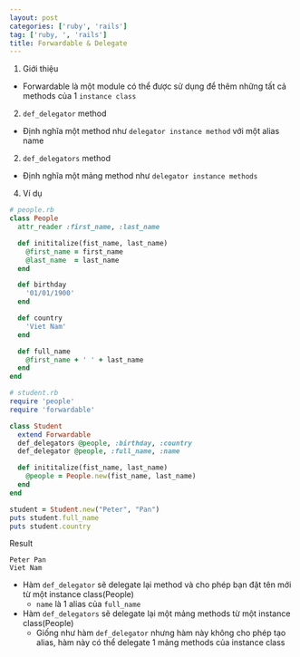 ```yaml
---
layout: post
categories: ['ruby', 'rails']
tag: ['ruby, ', 'rails']
title: Forwardable & Delegate
---
```


1. Giới thiệu
 - Forwardable là một module có thể được sử dụng để thêm những tất cả methods của 1 `instance class`

2. `def_delegator` method
 - Định nghĩa một method như `delegator instance method` với một alias name

2. `def_delegators` method
 - Định nghĩa một mảng method như `delegator instance methods`

4. Ví dụ

```ruby
# people.rb
class People
  attr_reader :first_name, :last_name

  def inititalize(fist_name, last_name)
    @first_name = first_name
    @last_name  = last_name
  end

  def birthday
    '01/01/1900'
  end

  def country
    'Viet Nam'
  end

  def full_name
    @first_name + ' ' + last_name
  end
end
```

```ruby
# student.rb
require 'people'
require 'forwardable'

class Student
  extend Forwardable
  def_delegators @people, :birthday, :country
  def_delegator @people, :full_name, :name

  def inititalize(fist_name, last_name)
    @people = People.new(fist_name, last_name)
  end
end

student = Student.new("Peter", "Pan")
puts student.full_name
puts student.country
```

Result

```
Peter Pan
Viet Nam
```

- Hàm `def_delegator` sẽ delegate lại method và cho phép bạn đặt tên mới từ một instance class(People)
  - `name` là 1 alias của `full_name`
- Hàm `def_delegators` sẽ delegate lại  một mảng methods từ một instance class(People)
  - Giống như hàm `def_delegator` nhưng hàm này không cho phép tạo alias, hàm này có thể delegate 1 mảng methods của instance class
